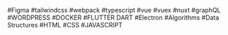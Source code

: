 #Figma
#tailwindcss
#webpack
#typescript
#vue
#vuex
#nuxt
#graphQL
#WORDPRESS
#DOCKER
#FLUTTER DART
#Electron
#Algorithms
#Data Structures
#HTML
#CSS
#JAVASCRIPT





